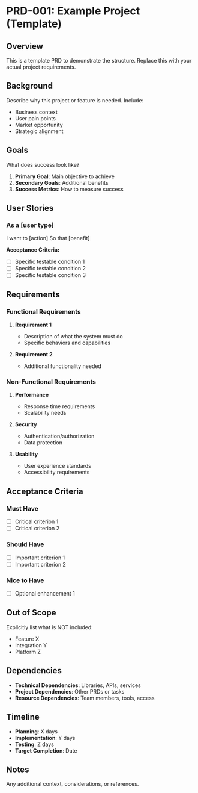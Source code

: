 # PRD-001: Example Project (Template)

## Overview

This is a template PRD to demonstrate the structure. Replace this with your actual project requirements.

## Background

Describe why this project or feature is needed. Include:
- Business context
- User pain points
- Market opportunity
- Strategic alignment

## Goals

What does success look like?

1. **Primary Goal**: Main objective to achieve
2. **Secondary Goals**: Additional benefits
3. **Success Metrics**: How to measure success

## User Stories

### As a [user type]
I want to [action]
So that [benefit]

**Acceptance Criteria:**
- [ ] Specific testable condition 1
- [ ] Specific testable condition 2
- [ ] Specific testable condition 3

## Requirements

### Functional Requirements

1. **Requirement 1**
   - Description of what the system must do
   - Specific behaviors and capabilities

2. **Requirement 2**
   - Additional functionality needed

### Non-Functional Requirements

1. **Performance**
   - Response time requirements
   - Scalability needs

2. **Security**
   - Authentication/authorization
   - Data protection

3. **Usability**
   - User experience standards
   - Accessibility requirements

## Acceptance Criteria

### Must Have
- [ ] Critical criterion 1
- [ ] Critical criterion 2

### Should Have
- [ ] Important criterion 1
- [ ] Important criterion 2

### Nice to Have
- [ ] Optional enhancement 1

## Out of Scope

Explicitly list what is NOT included:
- Feature X
- Integration Y
- Platform Z

## Dependencies

- **Technical Dependencies**: Libraries, APIs, services
- **Project Dependencies**: Other PRDs or tasks
- **Resource Dependencies**: Team members, tools, access

## Timeline

- **Planning**: X days
- **Implementation**: Y days
- **Testing**: Z days
- **Target Completion**: Date

## Notes

Any additional context, considerations, or references.

